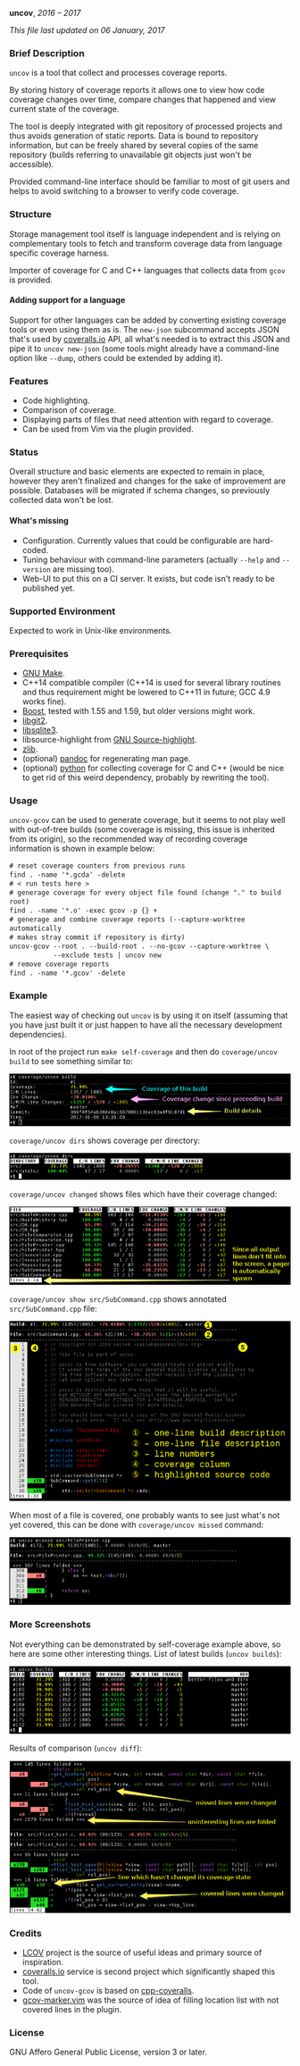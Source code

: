**uncov**, _2016 – 2017_

_This file last updated on 06 January, 2017_

### Brief Description ###

`uncov` is a tool that collect and processes coverage reports.

By storing history of coverage reports it allows one to view how code coverage
changes over time, compare changes that happened and view current state of the
coverage.

The tool is deeply integrated with git repository of processed projects and thus
avoids generation of static reports.  Data is bound to repository information,
but can be freely shared by several copies of the same repository (builds
referring to unavailable git objects just won't be accessible).

Provided command-line interface should be familiar to most of git users and
helps to avoid switching to a browser to verify code coverage.

### Structure ###

Storage management tool itself is language independent and is relying on
complementary tools to fetch and transform coverage data from language specific
coverage harness.

Importer of coverage for C and C++ languages that collects data from `gcov` is
provided.

#### Adding support for a language ####

Support for other languages can be added by converting existing coverage tools
or even using them as is.  The `new-json` subcommand accepts JSON that's used by
[coveralls.io][coveralls] API, all what's needed is to extract this JSON and
pipe it to `uncov new-json` (some tools might already have a command-line option
like `--dump`, others could be extended by adding it).

### Features ###

* Code highlighting.
* Comparison of coverage.
* Displaying parts of files that need attention with regard to coverage.
* Can be used from Vim via the plugin provided.

### Status ###

Overall structure and basic elements are expected to remain in place, however
they aren't finalized and changes for the sake of improvement are possible.
Databases will be migrated if schema changes, so previously collected data won't
be lost.

#### What's missing ####

 * Configuration.  Currently values that could be configurable are hard-coded.
 * Tuning behaviour with command-line parameters (actually `--help` and
   `--version` are missing too).
 * Web-UI to put this on a CI server.  It exists, but code isn't ready to be
   published yet.

### Supported Environment ###

Expected to work in Unix-like environments.

### Prerequisites ###

* [GNU Make][make].
* C++14 compatible compiler (C++14 is used for several library routines and
  thus requirement might be lowered to C++11 in future; GCC 4.9 works fine).
* [Boost][boost], tested with 1.55 and 1.59, but older versions might work.
* [libgit2][libgit2].
* [libsqlite3][sqlite].
* libsource-highlight from [GNU Source-highlight][srchilite].
* [zlib][zlib].
* (optional) [pandoc][pandoc] for regenerating man page.
* (optional) [python][python] for collecting coverage for C and C++ (would be
  nice to get rid of this weird dependency, probably by rewriting the tool).

### Usage ###

`uncov-gcov` can be used to generate coverage, but it seems to not play well
with out-of-tree builds (some coverage is missing, this issue is inherited from
its origin), so the recommended way of recording coverage information is shown
in example below:

    # reset coverage counters from previous runs
    find . -name '*.gcda' -delete
    # < run tests here >
    # generage coverage for every object file found (change "." to build root)
    find . -name '*.o' -exec gcov -p {} +
    # generage and combine coverage reports (--capture-worktree automatically
    # makes stray commit if repository is dirty)
    uncov-gcov --root . --build-root . --no-gcov --capture-worktree \
               --exclude tests | uncov new
    # remove coverage reports
    find . -name '*.gcov' -delete

### Example ###

The easiest way of checking out `uncov` is by using it on itself (assuming that
you have just built it or just happen to have all the necessary development
dependencies).

In root of the project run `make self-coverage` and then do
`coverage/uncov build` to see something similar to:

![build](data/screenshots/example/build.png)

`coverage/uncov dirs` shows coverage per directory:

![dirs](data/screenshots/example/dirs.png)

`coverage/uncov changed` shows files which have their coverage changed:

![changed](data/screenshots/example/changed.png)

`coverage/uncov show src/SubCommand.cpp` shows annotated `src/SubCommand.cpp`
file:

![show](data/screenshots/example/show.png)

When most of a file is covered, one probably wants to see just what's not yet
covered, this can be done with `coverage/uncov missed` command:

![missed](data/screenshots/example/missed.png)

### More Screenshots ###

Not everything can be demonstrated by self-coverage example above, so here are
some other interesting things.  List of latest builds (`uncov builds`):

![builds](data/screenshots/builds.png)

Results of comparison (`uncov diff`):

![diff](data/screenshots/diff.png)

### Credits ###

* [LCOV][lcov] project is the source of useful ideas and primary source of
  inspiration.
* [coveralls.io][coveralls] service is second project which significantly shaped
  this tool.
* Code of `uncov-gcov` is based on [cpp-coveralls][cpp-coveralls].
* [gcov-marker.vim][vim-gcov-marker] was the source of idea of filling location
  list with not covered lines in the plugin.

### License ###

GNU Affero General Public License, version 3 or later.


[lcov]: http://ltp.sourceforge.net/coverage/lcov.php
[coveralls]: https://coveralls.io/
[cpp-coveralls]: https://github.com/eddyxu/cpp-coveralls
[make]: https://www.gnu.org/software/make/
[boost]: http://www.boost.org/
[libgit2]: https://libgit2.github.com/
[sqlite]: https://www.sqlite.org/
[srchilite]: https://www.gnu.org/software/src-highlite/
[zlib]: http://zlib.net/
[pandoc]: http://pandoc.org/
[python]: https://www.python.org/
[vim-gcov-marker]: https://github.com/m42e/vim-gcov-marker

